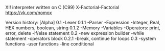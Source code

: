 X!! interpreter written on C (C99)
X-Factorial-Factorial
https://vk.com/nomox

Version history:
[Alpha]
0.1
-Lexer
0.1.1
-Parser
-Expression
-Integer, Real, HEX numbers, boolean, string
0.1.2
-Memory
-Variables
-Operators: print, error, delete
-if/else statement
0.2
-new expression builder
-while statement
-operators block
0.2.1
-break, continue for loops
0.3
-system functions
-user functions
-line conditional
